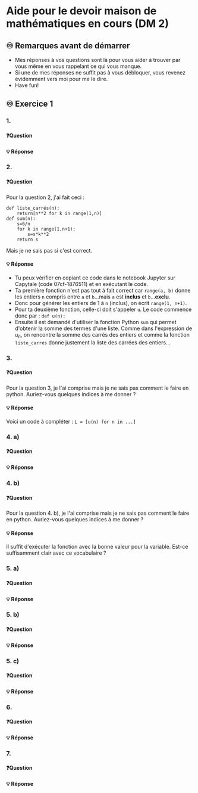 # Aide pour le devoir maison de mathématiques en cours (DM 2)
## ♾️ Remarques avant de démarrer
- Mes réponses à vos questions sont là pour vous aider à trouver par vous même en vous rappelant ce qui vous manque.
- Si une de mes réponses ne suffit pas à vous débloquer, vous revenez évidemment vers moi pour me le dire.
- Have fun!

## ♾️ Exercice 1

### 1.
#### ❓Question


####  💡 Réponse


### 2.
#### ❓Question

Pour la question 2, j'ai fait ceci :
```
def liste_carrés(n):
	return[n**2 for k in range(1,n)]
def sum(n):
	s=6/n
	for k in range(1,n+1):
		s=s*k**2
	return s
```
Mais je ne sais pas si c'est correct.

####  💡 Réponse

- Tu peux vérifier en copiant ce code dans le notebook Jupyter sur Capytale (code 07cf-1876511) et en exécutant le code.
- Ta première fonction n'est pas tout à fait correct car `range(a, b)` donne les entiers `n` compris entre `a` et `b`...mais `a` est **inclus** et `b`...**exclu**.
- Donc pour générer les entiers de $1$ à `n` (inclus), on écrit `range(1, n+1)`.
- Pour ta deuxième fonction, celle-ci doit s'appeler `u`. Le code commence donc par : `def u(n):`
- Ensuite il est demandé d'utiliser la fonction Python `sum` qui permet d'obtenir la somme des termes d'une liste. Comme dans l'expression de $u_n$, on rencontre la somme des carrés des entiers et comme la fonction `liste_carrés` donne justement la liste des carrées des entiers...


### 3.
#### ❓Question
Pour la question 3, je l'ai comprise mais je ne sais pas comment le faire en python. Auriez-vous quelques indices à me donner ?

####  💡 Réponse
Voici un code à compléter : `L = [u(n) for n in ...]`

### 4. a)
#### ❓Question
####  💡 Réponse


### 4. b)
#### ❓Question
Pour la question 4. b), je l'ai comprise mais je ne sais pas comment le faire en python. Auriez-vous quelques indices à me donner ?

####  💡 Réponse
Il suffit d'exécuter la fonction avec la bonne valeur pour la variable. Est-ce suffisamment clair avec ce vocabulaire ?

### 5. a)
#### ❓Question


####  💡 Réponse


### 5. b)
#### ❓Question


####  💡 Réponse


### 5. c)
#### ❓Question


####  💡 Réponse


### 6.
#### ❓Question


####  💡 Réponse



### 7.
#### ❓Question


####  💡 Réponse



